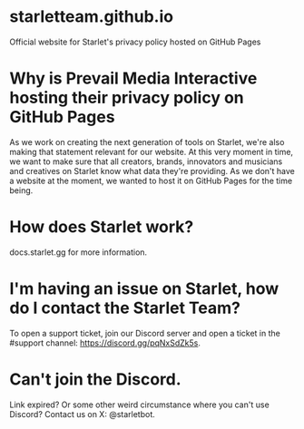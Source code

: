 # starletteam.github.io
Official website for Starlet's privacy policy hosted on GitHub Pages

# Why is Prevail Media Interactive hosting their privacy policy on GitHub Pages
As we work on creating the next generation of tools on Starlet, we're also making that statement relevant for our website. At this very moment in time, we want to make sure that all creators, brands, innovators and musicians and creatives on Starlet know what data they're providing. As we don't have a website at the moment, we wanted to host it on GitHub Pages for the time being.

# How does Starlet work?
docs.starlet.gg for more information.

# I'm having an issue on Starlet, how do I contact the Starlet Team?
To open a support ticket, join our Discord server and open a ticket in the #support channel: https://discord.gg/pqNxSdZk5s.

# Can't join the Discord.
Link expired? Or some other weird circumstance where you can't use Discord? Contact us on X: @starletbot.
